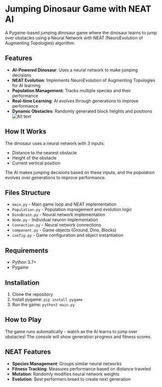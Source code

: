 # Jumping Dinosaur Game with NEAT AI

A Pygame-based jumping dinosaur game where the dinosaur learns to jump over obstacles using a Neural Network with NEAT (NeuroEvolution of Augmenting Topologies) algorithm.

## Features

- **AI-Powered Dinosaur**: Uses a neural network to make jumping decisions
- **NEAT Evolution**: Implements NeuroEvolution of Augmenting Topologies for AI learning
- **Population Management**: Tracks multiple species and their performance
- **Real-time Learning**: AI evolves through generations to improve performance
- **Dynamic Obstacles**: Randomly generated block heights and positions
![Alt text](images/screenshot.png)
## How It Works

The dinosaur uses a neural network with 3 inputs:
- Distance to the nearest obstacle
- Height of the obstacle
- Current vertical position

The AI makes jumping decisions based on these inputs, and the population evolves over generations to improve performance.

## Files Structure

- `main.py` - Main game loop and NEAT implementation
- `Population.py` - Population management and evolution logic
- `DinoBrain.py` - Neural network implementation
- `Node.py` - Individual neuron implementation
- `Connection.py` - Neural network connections
- `component.py` - Game objects (Ground, Dino, Blocks)
- `config.py` - Game configuration and object instantiation

## Requirements

- Python 3.7+
- Pygame

## Installation

1. Clone the repository
2. Install pygame: `pip install pygame`
3. Run the game: `python3 main.py`

## How to Play

The game runs automatically - watch as the AI learns to jump over obstacles! The console will show generation progress and fitness scores.

## NEAT Features

- **Species Management**: Groups similar neural networks
- **Fitness Tracking**: Measures performance based on distance traveled
- **Mutation**: Randomly modifies neural network weights
- **Evolution**: Best performers breed to create next generation
